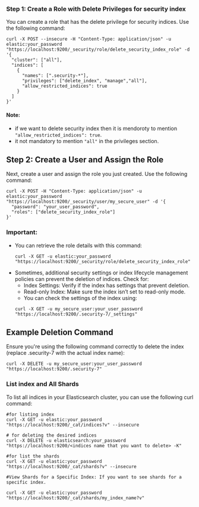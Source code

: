### Step 1: Create a Role with Delete Privileges for security index

You can create a role that has the delete privilege for security indices. Use the following command:
```
curl -X POST --insecure -H "Content-Type: application/json" -u elastic:your_password "https://localhost:9200/_security/role/delete_security_index_role" -d '{
  "cluster": ["all"],
  "indices": [
    {
      "names": [".security-*"],
      "privileges": ["delete_index", "manage","all"],
      "allow_restricted_indices": true
    }
  ]
}'
```
#### Note: 
- if we want to delete security index then it is mendoroty to mention `"allow_restricted_indices": true`.
- it not mandatory to mention `"all"` in the privileges section.

## Step 2: Create a User and Assign the Role
Next, create a user and assign the role you just created. Use the following command:
```
curl -X POST -H "Content-Type: application/json" -u elastic:your_password "https://localhost:9200/_security/user/my_secure_user" -d '{
  "password": "your_user_password",
  "roles": ["delete_security_index_role"]
}'
```
### Important:
- You can retrieve the role details with this command:
  ```
  curl -X GET -u elastic:your_password "https://localhost:9200/_security/role/delete_security_index_role"
  ```
- Sometimes, additional security settings or index lifecycle management policies can prevent the deletion of indices. Check for:
  - Index Settings: Verify if the index has settings that prevent deletion.
  - Read-only Index: Make sure the index isn’t set to read-only mode.
  - You can check the settings of the index using:
  ```
  curl -X GET -u my_secure_user:your_user_password "https://localhost:9200/.security-7/_settings"
  ```
## Example Deletion Command
Ensure you're using the following command correctly to delete the index (replace .security-7 with the actual index name):
```
curl -X DELETE -u my_secure_user:your_user_password "https://localhost:9200/.security-7"
```
### List index and All Shards
To list all indices in your Elasticsearch cluster, you can use the following curl command:
```t
#for listing index
curl -X GET -u elastic:your_password "https://localhost:9200/_cat/indices?v" --insecure

# for deleting the desired indices
curl -X DELETE -u elasticsearch:your_password "https://localhost:9200/<indices name that you want to delete> -K"

#for list the shards
curl -X GET -u elastic:your_password "https://localhost:9200/_cat/shards?v" --insecure

#View Shards for a Specific Index: If you want to see shards for a specific index.

curl -X GET -u elastic:your_password "https://localhost:9200/_cat/shards/my_index_name?v"

```
